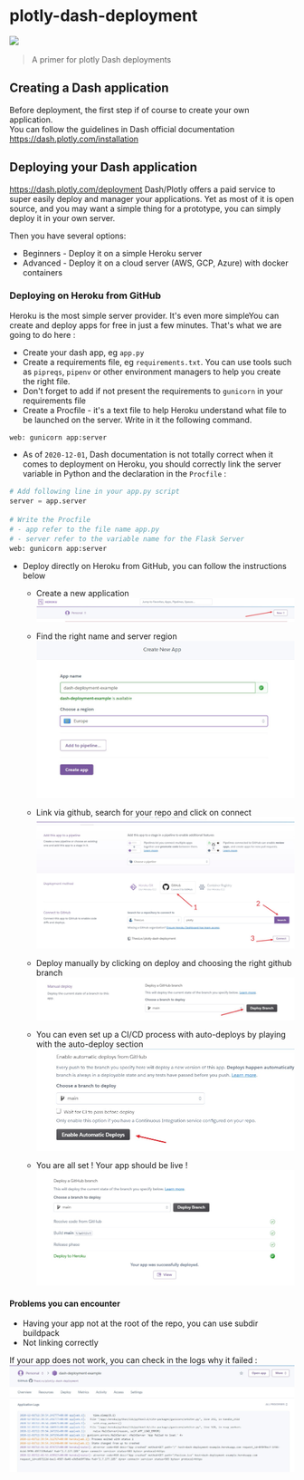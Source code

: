 # plotly-dash-deployment
![](https://dash-gallery.plotly.host/Manager/apps_data/dash-oil-and-gas/thumbnail_0a718df0-9ce7-11e9-8982-0242ac11004a.png)
> A primer for plotly Dash deployments

## Creating a Dash application
Before deployment, the first step if of course to create your own application. <br>
You can follow the guidelines in Dash official documentation https://dash.plotly.com/installation

## Deploying your Dash application
https://dash.plotly.com/deployment
Dash/Plotly offers a paid service to super easily deploy and manager your applications. Yet as most of it is open source, and you may want a simple thing for a prototype, you can simply deploy it in your own server.

Then you have several options: 
- Beginners - Deploy it on a simple Heroku server
- Advanced - Deploy it on a cloud server (AWS, GCP, Azure) with docker containers

### Deploying on Heroku from GitHub
Heroku is the most simple server provider. It's even more simpleYou can create and deploy apps for free in just a few minutes. That's what we are going to do here : 

- Create your dash app, eg ``app.py``
- Create a requirements file, eg ``requirements.txt``. You can use tools such as ``pipreqs``, ``pipenv`` or other environment managers to help you create the right file. 
- Don't forget to add if not present the requirements to ``gunicorn`` in your requirements file
- Create a Procfile - it's a text file to help Heroku understand what file to be launched on the server. Write in it the following command. 
```
web: gunicorn app:server
```
- As of ``2020-12-01``, Dash documentation is not totally correct when it comes to deployment on Heroku, you should correctly link the server variable in Python and the declaration in the ``Procfile`` :
```python
# Add following line in your app.py script
server = app.server

# Write the Procfile
# - app refer to the file name app.py
# - server refer to the variable name for the Flask Server 
web: gunicorn app:server
```
- Deploy directly on Heroku from GitHub, you can follow the instructions below

  - Create a new application
![](img/deploy1.jpg)
  - Find the right name and server region
![](img/deploy2.jpg)
  - Link via github, search for your repo and click on connect
![](img/deploy3.jpg)
  - Deploy manually by clicking on deploy and choosing the right github branch
![](img/deploy4.jpg)

  - You can even set up a CI/CD process with auto-deploys by playing with the auto-deploy section
![](img/deploy5.jpg)

  - You are all set ! Your app should be live ! 
![](img/deploy7.jpg)
  


#### Problems you can encounter
- Having your app not at the root of the repo, you can use subdir buildpack
- Not linking correctly 

If your app does not work, you can check in the logs why it failed : 
![](img/deploy6.jpg)